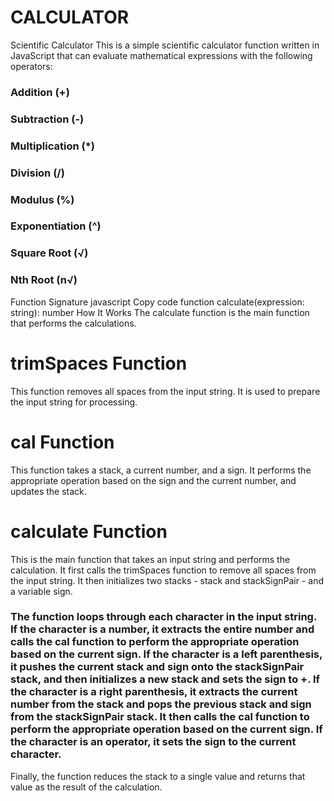 # CALCULATOR

Scientific Calculator
This is a simple scientific calculator function written in JavaScript that can evaluate mathematical expressions with the following operators:

### Addition (+)
### Subtraction (-)
### Multiplication (\*)
### Division (/)
### Modulus (%)
### Exponentiation (^)
### Square Root (√)
### Nth Root (n√)
Function Signature
javascript
Copy code
function calculate(expression: string): number
How It Works
The calculate function is the main function that performs the calculations.

# trimSpaces Function
This function removes all spaces from the input string. It is used to prepare the input string for processing.

# cal Function
This function takes a stack, a current number, and a sign. It performs the appropriate operation based on the sign and the current number, and updates the stack.

# calculate Function
This is the main function that takes an input string and performs the calculation. It first calls the trimSpaces function to remove all spaces from the input string. It then initializes two stacks - stack and stackSignPair - and a variable sign.

### The function loops through each character in the input string. If the character is a number, it extracts the entire number and calls the cal function to perform the appropriate operation based on the current sign. If the character is a left parenthesis, it pushes the current stack and sign onto the stackSignPair stack, and then initializes a new stack and sets the sign to +. If the character is a right parenthesis, it extracts the current number from the stack and pops the previous stack and sign from the stackSignPair stack. It then calls the cal function to perform the appropriate operation based on the current sign. If the character is an operator, it sets the sign to the current character.

Finally, the function reduces the stack to a single value and returns that value as the result of the calculation.
